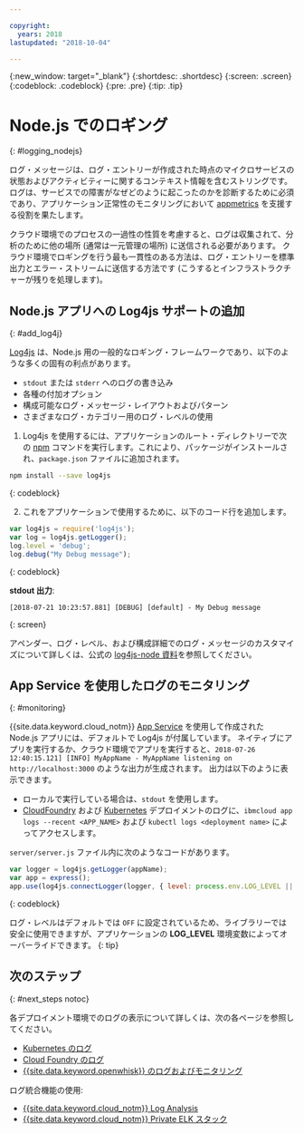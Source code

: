 ```yaml
---

copyright:
  years: 2018
lastupdated: "2018-10-04"

---
```

{:new_window: target="_blank"}
{:shortdesc: .shortdesc}
{:screen: .screen}
{:codeblock: .codeblock}
{:pre: .pre}
{:tip: .tip}

# Node.js でのロギング
{: #logging_nodejs}

ログ・メッセージは、ログ・エントリーが作成された時点のマイクロサービスの状態およびアクティビティーに関するコンテキスト情報を含むストリングです。 ログは、サービスでの障害がなぜどのように起こったのかを診断するために必須であり、アプリケーション正常性のモニタリングにおいて [appmetrics](appmetrics.html) を支援する役割を果たします。

クラウド環境でのプロセスの一過性の性質を考慮すると、ログは収集されて、分析のために他の場所 (通常は一元管理の場所) に送信される必要があります。 クラウド環境でロギングを行う最も一貫性のある方法は、ログ・エントリーを標準出力とエラー・ストリームに送信する方法です (こうするとインフラストラクチャーが残りを処理します)。

## Node.js アプリへの Log4js サポートの追加
{: #add_log4j}

[Log4js](https://github.com/log4js-node/log4js-node) は、Node.js 用の一般的なロギング・フレームワークであり、以下のような多くの固有の利点があります。 
* `stdout` または `stderr` へのログの書き込み
* 各種の付加オプション
* 構成可能なログ・メッセージ・レイアウトおよびパターン
* さまざまなログ・カテゴリー用のログ・レベルの使用

1. Log4js を使用するには、アプリケーションのルート・ディレクトリーで次の [npm](https://nodejs.org/) コマンドを実行します。これにより、パッケージがインストールされ、`package.json` ファイルに追加されます。
  ```bash
  npm install --save log4js
  ```
  {: codeblock}

2. これをアプリケーションで使用するために、以下のコード行を追加します。
  ```javascript
  var log4js = require('log4js');
  var log = log4js.getLogger();
  log.level = 'debug';
  log.debug("My Debug message");
  ```
  {: codeblock}

  **stdout 出力**:
  ```
  [2018-07-21 10:23:57.881] [DEBUG] [default] - My Debug message
  ```
  {: screen}

アペンダー、ログ・レベル、および構成詳細でのログ・メッセージのカスタマイズについて詳しくは、公式の [log4js-node 資料](https://log4js-node.github.io/log4js-node/)を参照してください。

## App Service を使用したログのモニタリング
{: #monitoring}

{{site.data.keyword.cloud_notm}} [App Service](https://console.bluemix.net/developer/appservice/dashboard) を使用して作成された Node.js アプリには、デフォルトで Log4js が付属しています。 ネイティブにアプリを実行するか、クラウド環境でアプリを実行すると、`2018-07-26 12:40:15.121] [INFO] MyAppName - MyAppName listening on http://localhost:3000` のような出力が生成されます。 出力は以下のように表示できます。
* ローカルで実行している場合は、`stdout` を使用します。
* [CloudFoundry](https://console.bluemix.net/docs/cli/reference/bluemix_cli/bx_cli.html#ibmcloud_app_logs) および [Kubernetes](https://kubernetes.io/docs/concepts/cluster-administration/logging/) デプロイメントのログに、`ibmcloud app logs --recent <APP_NAME>` および `kubectl logs <deployment name>` によってアクセスします。

`server/server.js` ファイル内に次のようなコードがあります。
```js
var logger = log4js.getLogger(appName);
var app = express();
app.use(log4js.connectLogger(logger, { level: process.env.LOG_LEVEL || 'info' }));
```
{: codeblock}

ログ・レベルはデフォルトでは `OFF` に設定されているため、ライブラリーでは安全に使用できますが、アプリケーションの **LOG_LEVEL** 環境変数によってオーバーライドできます。
{: tip}

## 次のステップ
{: #next_steps notoc}

各デプロイメント環境でのログの表示について詳しくは、次の各ページを参照してください。
* [Kubernetes のログ](https://kubernetes.io/docs/concepts/cluster-administration/logging/)
* [Cloud Foundry のログ](https://console.bluemix.net/docs/cli/reference/bluemix_cli/bx_cli.html#ibmcloud_app_logs)
* [{{site.data.keyword.openwhisk}} のログおよびモニタリング](https://console.bluemix.net/docs/openwhisk/openwhisk_logs.html#openwhisk_logs)

ログ統合機能の使用:
* [{{site.data.keyword.cloud_notm}} Log Analysis](https://console.bluemix.net/docs/services/CloudLogAnalysis/log_analysis_ov.html#log_analysis_ov)
* [{{site.data.keyword.cloud_notm}} Private ELK スタック](https://www.ibm.com/support/knowledgecenter/en/SSBS6K_2.1.0.2/manage_metrics/logging_elk.html)
